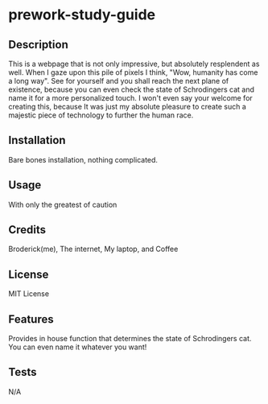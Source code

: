 # prework-study-guide

## Description

This is a webpage that is not only impressive, but absolutely resplendent as well. When I gaze upon this pile of pixels I think, "Wow, humanity has come a long way". See for yourself and you shall reach the next plane of existence, because you can even check the state
of Schrodingers cat and name it for a more personalized touch. I won't even say your welcome for creating this, because It was just my
absolute pleasure to create such a majestic piece of technology to further the human race.

## Installation

Bare bones installation, nothing complicated.

## Usage

With only the greatest of caution

## Credits

Broderick(me),
The internet,
My laptop, and
Coffee

## License

MIT License

## Features

Provides in house function that determines the state of Schrodingers cat. You can even name it whatever you want!

## Tests

N/A
